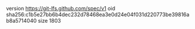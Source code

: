 version https://git-lfs.github.com/spec/v1
oid sha256:c1b5e27bb6b4dec232d78468ea3e0d24e04f031d220773be39816ab8a5714040
size 1803
